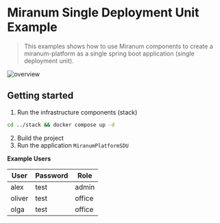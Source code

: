 # Miranum Single Deployment Unit Example

> This examples shows how to use Miranum components to create a miranum-platform as a single spring boot application (single deployment unit).

![overview](../../../images/Miranum-Platform-Single-Deployment.png)

## Getting started

1. Run the infrastructure components (stack)
```bash
cd ../stack && docker compose up -d
```
2. Build the project
3. Run the application `MiranumPlatformSDU`

**Example Users**

| User   | Password | Role    |
|--------|----------|---------|
| alex   | test     | admin   |
| oliver | test     | office  |
| olga   | test     | office  |
